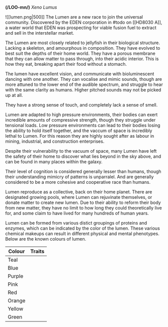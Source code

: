 **(/LOO-mn/)**
*Xeno Lumus*

![[lumen.png|500]]
The Lumen are a new race to join the universal community. Discovered by the EDEN corporation in #todo on [[HD8030 A]], a water world that EDEN was prospecting for viable fusion fuel to extract and sell in the interstellar market.

The Lumen are most closely related to jellyfish in their biological structure. Lacking a skeleton, and amourphous in composition. They have evolved to best suit the depths of their home world.
They have a porous membrane that they can allow matter to pass through, into their acidic interior. This is how they eat, breaking apart their food without a stomach.

The lumen have excellent vision, and communicate with bioluminescent dancing with one another. They can vocalise and mimic sounds, though are more attuned to the lower end of the audible spectrum, and struggle to hear with the same clarity as humans. Higher pitched sounds may not be picked up at all.

They have a strong sense of touch, and completely lack a sense of smell.

Lumen are adapted to high pressure environments, their bodies can exert incredible amounts of compressive strength, though they struggle under tensional loads. Low pressure environments can lead to their bodies losing the ability to hold itself together, and the vaccum of space is incredibly lethal to Lumen. For this reason they are highly sought after as labour in mining, industrial, and construction enterprises.

Despite their vulnerability to the vacuum of space, many Lumen have left the safety of their home to discover what lies beyond in the sky above, and can be found in many places within the galaxy.

Their level of cognition is considered generally lesser than humans, though their understanding mimicry of patterns is unparralel. And are generally considered to be a more cohesive and cooperative race than humans.

Lumen reproduce as a collective, back on their home planet. There are designated growing pools, where Lumen can rejuvinate themselves, or donate matter to create new lumen. Due to their ability to reform their body from new matter, they have no limit to how long they could theoretically live for, and some claim to have lived for many hundreds of human years.

Lumen can be formed from various distict groupings of proteins and enzymes, which can be indicated by the color of the lumen. These various chemical makeups can result in different physical and mental phenotypes. Below are the known colours of lumen.

| Colour | Traits |
| --- | --- |
| Teal | |
| Blue | |
| Purple | |
| Pink | |
| Red | |
| Orange | |
| Yellow | |
| Green | |
